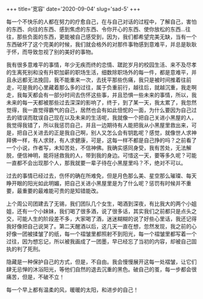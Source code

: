 +++
title='宽容'
date='2020-09-04'
slug='sad-5'
+++

每一个不快乐的人都在努力的疗愈自己，在与自己对话的过程中，了解自己，害怕的东西、向往的东西、感到焦虑的东西、令你开心的东西、使你放松的东西...往往，那些负面的东西，更能被自己感受到，因为，我们都希望完美无缺，当有一个东西破坏了这个完美的时候，我们就会格外的对那件事物感到意难平，并总是耿耿于怀，而导致忽视了别的美好的事物。

我有很多意难平的事情，年少无疾而终的恋情、蹉跎岁月的校园生活、来不及尽孝的生离死别和没有升职加薪的职场生活，细数除职场外的每一件，都是意难平，并且永远都无法挽回，我不能重来一次，去抚平那些伤痛，我只是被时间推着往前走，可是我的心里藏着那么多的过往，属于负重前行，越往后，就越沉重，我走啊走，我每天都会有一部分时间去伤怀这些事，并且恐惧一些未来的事情，所以，我未来的每一天都被那些过去深深的影响了，终于，到了某一天，我太累了，我忽然觉得，我一直觉得霸气的自己，居然也会有如此忸怩的一面，为什么要因为自己过去的错误而耽误自己现在以及未来的生活呢，我就像一个把自己关进小黑屋的人，我觉得我错了，所以我惩罚自己，并且一边期待有人能把我从小黑屋里救出来，可是，把自己关进去的正是我自己啊，别人又怎么会有钥匙呢？感觉，就像世人求神拜佛一样，有人求财，有人求健康，可是，这每一样不都是自己挣的吗？之前看了一个小说，作者写，未知苦处，不信神佛。我确实感同身受，我有苦处，无法解脱，便信神明，能将拯救我的人，带到我的身边。可惜这一天，要等多久呢？可能一直都不会出现那个人，那我就要一辈子待在小黑屋里吗？不，绝对不可以。

过去的事情已经过去，伤怀的确在所难免，但是月色那么美、星空那么璀璨、每天睁开眼的阳光如此明媚，把自己关进小黑屋里是为了什么呢？惩罚有时候并不重要，最重要的最难能可贵的是知错能改。

上个周公司团建去了无锡，我们团队几个女生，喝酒到深夜，有比我大的两个小姐姐，还有一个小妹妹，我们喝了很多酒，说了很多话，其实我们之前都只是点头之交，可能人生的阶段差不多，大家喝了酒，迷迷糊糊的说了好些心里话，我还记得我好像把自己说哭了。第二天醒酒以后，这几天一直在想，忽然发现，我之前的心好像一团被揉皱了的纸，每一个褶皱里都照射不到阳光，每一个褶皱里都写着一个过往，因为想忘记，所以被我画成了一团墨，早已经忘了当初的内容，却被自己固执的判了死刑。

隐藏是一种保护自己的方式，但是，不自由。我会慢慢展开这每一处褶皱，让它们肆无忌惮的沐浴阳光，等他们自然的退去沉重的黑色。破自己的茧，每一步都会很痛苦，但是，不破不立！

每一个早上都有温柔的风，暖暖的太阳，和进步的自己！